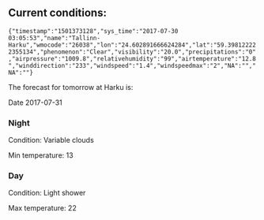 ## Current conditions: 
 ``` {"timestamp":"1501373128","sys_time":"2017-07-30 03:05:53","name":"Tallinn-Harku","wmocode":"26038","lon":"24.602891666624284","lat":"59.398122222355134","phenomenon":"Clear","visibility":"20.0","precipitations":"0","airpressure":"1009.8","relativehumidity":"99","airtemperature":"12.8","winddirection":"233","windspeed":"1.4","windspeedmax":"2","NA":"","NA":""} ```

 The forecast for tomorrow at Harku is: 

Date 2017-07-31 

### Night 

Condition: Variable clouds 

Min temperature: 13 

### Day 

Condition: Light shower 

Max temperature: 22 


